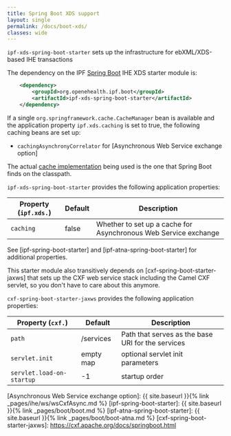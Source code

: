 ```yaml
---
title: Spring Boot XDS support
layout: single
permalink: /docs/boot-xds/
classes: wide
---
```


`ipf-xds-spring-boot-starter` sets up the infrastructure for ebXML/XDS-based IHE transactions

The dependency on the IPF [Spring Boot] IHE XDS starter module is:

```xml
    <dependency>
        <groupId>org.openehealth.ipf.boot</groupId>
        <artifactId>ipf-xds-spring-boot-starter</artifactId>
    </dependency>
```

If a single `org.springframework.cache.CacheManager` bean is available and the application
property `ipf.xds.caching` is set to true, the following caching beans are set up:

* `cachingAsynchronyCorrelator` for [Asynchronous Web Service exchange option]

The actual [cache implementation](http://docs.spring.io/spring-boot/docs/current/reference/html/boot-features-caching.html)
being used is the one that Spring Boot finds on the classpath.

`ipf-xds-spring-boot-starter` provides the following application properties:

| Property (`ipf.xds.`) | Default | Description                                                     |
|-----------------------|---------|-----------------------------------------------------------------|
| `caching`             | false   | Whether to set up a cache for Asynchronous Web Service exchange |

See [ipf-spring-boot-starter] and [ipf-atna-spring-boot-starter] for additional properties.

This starter module also transitively depends on [cxf-spring-boot-starter-jaxws] that sets up the CXF
web service stack including the Camel CXF servlet, so you don't have to care about this anymore.

`cxf-spring-boot-starter-jaxws` provides the following application properties:

| Property (`cxf.`)         | Default   | Description                                       |
|---------------------------|-----------|---------------------------------------------------|
| `path`                    | /services | Path that serves as the base URI for the services |
| `servlet.init`            | empty map | optional servlet init parameters                  |                  
| `servlet.load-on-startup` | -1        | startup order                                     |                

[Spring Boot]: http://projects.spring.io/spring-boot/
[Asynchronous Web Service exchange option]: {{ site.baseurl }}{% link _pages/ihe/ws/wsCxfAsync.md %}
[ipf-spring-boot-starter]: {{ site.baseurl }}{% link _pages/boot/boot.md %}
[ipf-atna-spring-boot-starter]: {{ site.baseurl }}{% link _pages/boot/boot-atna.md %}
[cxf-spring-boot-starter-jaxws]: https://cxf.apache.org/docs/springboot.html